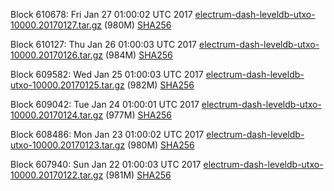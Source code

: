 Block 610678: Fri Jan 27 01:00:02 UTC 2017 [electrum-dash-leveldb-utxo-10000.20170127.tar.gz](https://transfer.sh/ZxesD/electrum-dash-leveldb-utxo-10000.20170127.tar.gz) (980M) [SHA256](https://transfer.sh/i1WjV/electrum-dash-leveldb-utxo-10000.20170127.tar.gz.sha256)

Block 610127: Thu Jan 26 01:00:03 UTC 2017 [electrum-dash-leveldb-utxo-10000.20170126.tar.gz](https://transfer.sh/ra4o1/electrum-dash-leveldb-utxo-10000.20170126.tar.gz) (984M) [SHA256](https://transfer.sh/IxFbU/electrum-dash-leveldb-utxo-10000.20170126.tar.gz.sha256)

Block 609582: Wed Jan 25 01:00:03 UTC 2017 [electrum-dash-leveldb-utxo-10000.20170125.tar.gz](https://transfer.sh/C8f8B/electrum-dash-leveldb-utxo-10000.20170125.tar.gz) (982M) [SHA256](https://transfer.sh/FRYDr/electrum-dash-leveldb-utxo-10000.20170125.tar.gz.sha256)

Block 609042: Tue Jan 24 01:00:01 UTC 2017 [electrum-dash-leveldb-utxo-10000.20170124.tar.gz](https://transfer.sh/8FIiq/electrum-dash-leveldb-utxo-10000.20170124.tar.gz) (977M) [SHA256](https://transfer.sh/8gWYg/electrum-dash-leveldb-utxo-10000.20170124.tar.gz.sha256)

Block 608486: Mon Jan 23 01:00:02 UTC 2017 [electrum-dash-leveldb-utxo-10000.20170123.tar.gz](https://transfer.sh/ii951/electrum-dash-leveldb-utxo-10000.20170123.tar.gz) (980M) [SHA256](https://transfer.sh/NlgrL/electrum-dash-leveldb-utxo-10000.20170123.tar.gz.sha256)

Block 607940: Sun Jan 22 01:00:03 UTC 2017 [electrum-dash-leveldb-utxo-10000.20170122.tar.gz](https://transfer.sh/rGmCA/electrum-dash-leveldb-utxo-10000.20170122.tar.gz) (981M) [SHA256](https://transfer.sh/11OW9e/electrum-dash-leveldb-utxo-10000.20170122.tar.gz.sha256)
